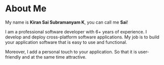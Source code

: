 # About Me

My name is **Kiran Sai Subramanyam K**, you can call me **Sai**!

I am a professional software developer with 6+ years of experience. I develop and deploy cross-platform software applications. My job is to build your application software that is easy to use and functional.

Moreover, I add a personal touch to your application. So that it is user-friendly and at the same time attractive.
